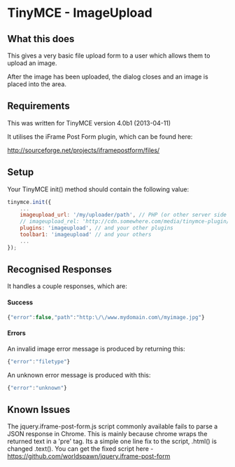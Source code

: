 TinyMCE - ImageUpload
=====================

## What this does ##

This gives a very basic file upload form to a user which allows them to upload an image.

After the image has been uploaded, the dialog closes and an image is placed into the area.

## Requirements ##

This was written for TinyMCE version 4.0b1 (2013-04-11)

It utilises the iFrame Post Form plugin, which can be found here:

http://sourceforge.net/projects/iframepostform/files/

## Setup ##

Your TinyMCE init() method should contain the following value:

```javascript
tinymce.init({
    ...
    imageupload_url: '/my/uploader/path', // PHP (or other server side script)
    // imageupload_rel: 'http://cdn.somewhere.com/media/tinymce-plugin/imageupload', // use if not installed in plugin folder.
    plugins: 'imageupload', // and your other plugins
    toolbar1: 'imageupload' // and your others
    ...
});
```

## Recognised Responses ##

It handles a couple responses, which are:

#### Success ####
```javascript
{"error":false,"path":"http:\/\/www.mydomain.com\/myimage.jpg"}
```

#### Errors ####

An invalid image error message is produced by returning this:
```javascript
{"error":"filetype"}
```


An unknown error message is produced with this:
```javascript
{"error":"unknown"}
```

## Known Issues ##

The jquery.iframe-post-form.js script commonly available fails to parse a JSON response in Chrome. This is mainly because chrome wraps the returned text in a 'pre' tag. Its a simple one line fix to the script, .html() is changed .text(). You can get the fixed script here - https://github.com/worldspawn/jquery.iframe-post-form